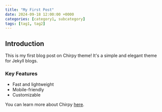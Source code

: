```yaml
---
title: "My First Post"
date: 2024-09-18 12:00:00 +0000
categories: [category1, subcategory]
tags: [tag1, tag2]
---
```

## Introduction
This is my first blog post on Chirpy theme! It's a simple and elegant theme for Jekyll blogs.

### Key Features
- Fast and lightweight
- Mobile-friendly
- Customizable

You can learn more about Chirpy [here](https://github.com/cotes2020/jekyll-theme-chirpy).

